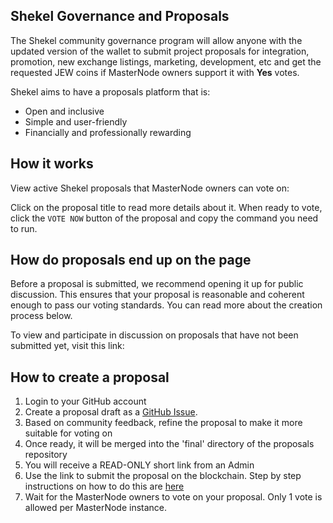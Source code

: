 ## Shekel Governance and Proposals

The Shekel community governance program will allow anyone with the updated version of the wallet to submit project proposals for integration, promotion, new exchange listings, marketing, development, etc and get the requested JEW coins if MasterNode owners support it with **Yes** votes.

Shekel aims to have a proposals platform that is:

* Open and inclusive
* Simple and user-friendly
* Financially and professionally rewarding

## How it works

View active Shekel proposals that MasterNode owners can vote on: 

Click on the proposal title to read more details about it. When ready to vote, click the `VOTE NOW` button of the proposal and copy the command you need to run.

## How do proposals end up on the page

Before a proposal is submitted, we recommend opening it up for public discussion. This ensures that your proposal is reasonable and coherent enough to pass our voting standards. You can read more about the creation process below.

To view and participate in discussion on proposals that have not been submitted yet, visit this link:



## How to create a proposal
1. Login to your GitHub account
2. Create a proposal draft as a [GitHub Issue](https://github.com/shekeltechnologies/Proposals/issues).
3. Based on community feedback, refine the proposal to make it more suitable for voting on
4. Once ready, it will be merged into the 'final' directory of the proposals repository
5. You will receive a READ-ONLY short link from an Admin
6. Use the link to submit the proposal on the blockchain. Step by step instructions on how to do this are [here](https://github.com/shekeltechnologies/Proposals/blob/master/CREATE-PROPOSAL.md)
7. Wait for the MasterNode owners to vote on your proposal. Only 1 vote is allowed per MasterNode instance.
